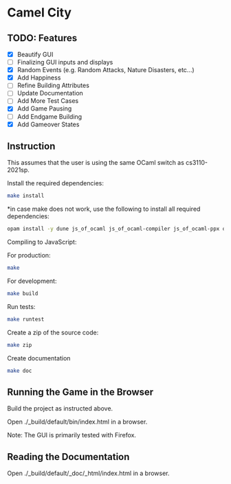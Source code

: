 # Camel City

## TODO: Features

* [x] Beautify GUI
* [ ] Finalizing GUI inputs and displays
* [x] Random Events (e.g. Random Attacks, Nature Disasters, etc...)
* [x] Add Happiness
* [ ] Refine Building Attributes
* [ ] Update Documentation
* [ ] Add More Test Cases
* [x] Add Game Pausing
* [ ] Add Endgame Building
* [x] Add Gameover States

## Instruction

This assumes that the user is using the same OCaml switch as cs3110-2021sp.

Install the required dependencies:

```bash
make install
```

*in case make does not work, use the following to install all required dependencies:

```bash
opam install -y dune js_of_ocaml js_of_ocaml-compiler js_of_ocaml-ppx odoc ounit yojson
```

Compiling to JavaScript:

For production:

```bash
make
```

For development:

```bash
make build
```

Run tests:

```bash
make runtest
```

Create a zip of the source code:

```bash
make zip
```

Create documentation

```bash
make doc
```

## Running the Game in the Browser

Build the project as instructed above.

Open ./_build/default/bin/index.html in a browser.

Note: The GUI is primarily tested with Firefox.

## Reading the Documentation

Open ./_build/default/_doc/_html/index.html in a browser.
